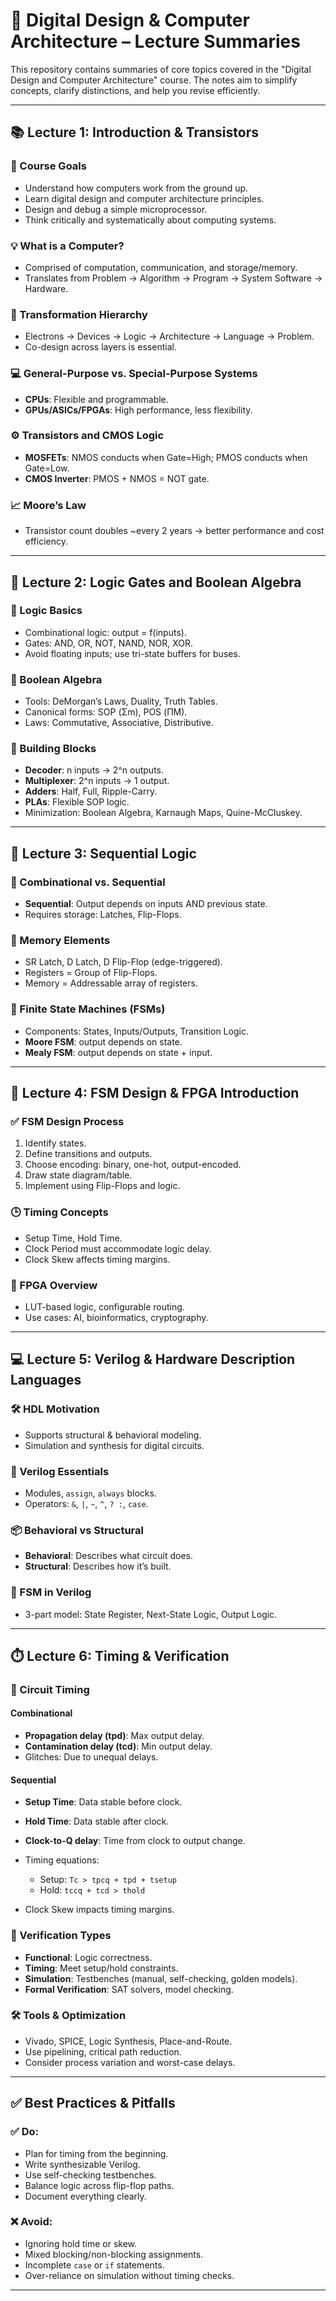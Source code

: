 # 📘 Digital Design & Computer Architecture – Lecture Summaries

This repository contains summaries of core topics covered in the "Digital Design and Computer Architecture" course. The notes aim to simplify concepts, clarify distinctions, and help you revise efficiently.

---

## 📚 Lecture 1: Introduction & Transistors

### 🧠 Course Goals
- Understand how computers work from the ground up.
- Learn digital design and computer architecture principles.
- Design and debug a simple microprocessor.
- Think critically and systematically about computing systems.

### 💡 What is a Computer?
- Comprised of computation, communication, and storage/memory.
- Translates from Problem → Algorithm → Program → System Software → Hardware.

### 🧱 Transformation Hierarchy
- Electrons → Devices → Logic → Architecture → Language → Problem.
- Co-design across layers is essential.

### 💻 General-Purpose vs. Special-Purpose Systems
- **CPUs**: Flexible and programmable.
- **GPUs/ASICs/FPGAs**: High performance, less flexibility.

### ⚙️ Transistors and CMOS Logic
- **MOSFETs**: NMOS conducts when Gate=High; PMOS conducts when Gate=Low.
- **CMOS Inverter**: PMOS + NMOS = NOT gate.

### 📈 Moore’s Law
- Transistor count doubles ~every 2 years → better performance and cost efficiency.

---

## 🔧 Lecture 2: Logic Gates and Boolean Algebra

### 🔌 Logic Basics
- Combinational logic: output = f(inputs).
- Gates: AND, OR, NOT, NAND, NOR, XOR.
- Avoid floating inputs; use tri-state buffers for buses.

### 🧮 Boolean Algebra
- Tools: DeMorgan’s Laws, Duality, Truth Tables.
- Canonical forms: SOP (Σm), POS (ΠM).
- Laws: Commutative, Associative, Distributive.

### 🧱 Building Blocks
- **Decoder**: n inputs → 2^n outputs.
- **Multiplexer**: 2^n inputs → 1 output.
- **Adders**: Half, Full, Ripple-Carry.
- **PLAs**: Flexible SOP logic.
- Minimization: Boolean Algebra, Karnaugh Maps, Quine-McCluskey.

---

## 🔁 Lecture 3: Sequential Logic

### 🔄 Combinational vs. Sequential
- **Sequential**: Output depends on inputs AND previous state.
- Requires storage: Latches, Flip-Flops.

### 🧠 Memory Elements
- SR Latch, D Latch, D Flip-Flop (edge-triggered).
- Registers = Group of Flip-Flops.
- Memory = Addressable array of registers.

### 🚦 Finite State Machines (FSMs)
- Components: States, Inputs/Outputs, Transition Logic.
- **Moore FSM**: output depends on state.
- **Mealy FSM**: output depends on state + input.

---

## 🚦 Lecture 4: FSM Design & FPGA Introduction

### ✅ FSM Design Process
1. Identify states.
2. Define transitions and outputs.
3. Choose encoding: binary, one-hot, output-encoded.
4. Draw state diagram/table.
5. Implement using Flip-Flops and logic.

### 🕒 Timing Concepts
- Setup Time, Hold Time.
- Clock Period must accommodate logic delay.
- Clock Skew affects timing margins.

### 🔌 FPGA Overview
- LUT-based logic, configurable routing.
- Use cases: AI, bioinformatics, cryptography.

---

## 💻 Lecture 5: Verilog & Hardware Description Languages

### 🛠️ HDL Motivation
- Supports structural & behavioral modeling.
- Simulation and synthesis for digital circuits.

### 🧱 Verilog Essentials
- Modules, `assign`, `always` blocks.
- Operators: `&`, `|`, `~`, `^`, `? :`, `case`.

### 📦 Behavioral vs Structural
- **Behavioral**: Describes what circuit does.
- **Structural**: Describes how it’s built.

### 🧬 FSM in Verilog
- 3-part model: State Register, Next-State Logic, Output Logic.

---

## ⏱️ Lecture 6: Timing & Verification

### 🧭 Circuit Timing

#### Combinational
- **Propagation delay (tpd)**: Max output delay.
- **Contamination delay (tcd)**: Min output delay.
- Glitches: Due to unequal delays.

#### Sequential
- **Setup Time**: Data stable before clock.
- **Hold Time**: Data stable after clock.
- **Clock-to-Q delay**: Time from clock to output change.

- Timing equations:
  - Setup: `Tc > tpcq + tpd + tsetup`
  - Hold: `tccq + tcd > thold`

- Clock Skew impacts timing margins.

### 🧪 Verification Types
- **Functional**: Logic correctness.
- **Timing**: Meet setup/hold constraints.
- **Simulation**: Testbenches (manual, self-checking, golden models).
- **Formal Verification**: SAT solvers, model checking.

### 🛠️ Tools & Optimization
- Vivado, SPICE, Logic Synthesis, Place-and-Route.
- Use pipelining, critical path reduction.
- Consider process variation and worst-case delays.

---

## ✅ Best Practices & Pitfalls

### ✅ Do:
- Plan for timing from the beginning.
- Write synthesizable Verilog.
- Use self-checking testbenches.
- Balance logic across flip-flop paths.
- Document everything clearly.

### ❌ Avoid:
- Ignoring hold time or skew.
- Mixed blocking/non-blocking assignments.
- Incomplete `case` or `if` statements.
- Over-reliance on simulation without timing checks.

---
